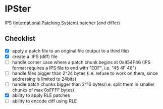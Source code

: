 # IPSter

IPS ([International Patching System](http://www.zerosoft.zophar.net/ips.php)) patcher (and differ)

## Checklist
 - [X] apply a patch file to an original file (output to a third file)
 - [X] create a .IPS (diff) file
 - [ ] handle corner case where a patch chunk begins at 0x454F46 (IPS format requires a IPS file to end with "EOF", i.e. "45 4F 46")
 - [ ] handle files bigger than 2^24 bytes (i.e. refuse to work on them, since addressing is limited to 24bits)
 - [ ] handle patch chunks bigger than 2^16 bytes(i.e. split them in smaller chunks of max 0xFFFF bytes)
 - [X] ability to apply RLE patches
 - [ ] ability to encode diff using RLE
